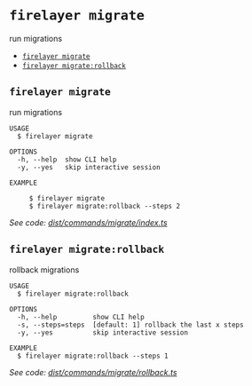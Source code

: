 `firelayer migrate`
===================

run migrations

* [`firelayer migrate`](#firelayer-migrate)
* [`firelayer migrate:rollback`](#firelayer-migraterollback)

## `firelayer migrate`

run migrations

```
USAGE
  $ firelayer migrate

OPTIONS
  -h, --help  show CLI help
  -y, --yes   skip interactive session

EXAMPLE

     $ firelayer migrate
     $ firelayer migrate:rollback --steps 2
```

_See code: [dist/commands/migrate/index.ts](https://github.com/firelayer/firelayer/blob/v1.0.0-alpha.6/dist/commands/migrate/index.ts)_

## `firelayer migrate:rollback`

rollback migrations

```
USAGE
  $ firelayer migrate:rollback

OPTIONS
  -h, --help         show CLI help
  -s, --steps=steps  [default: 1] rollback the last x steps
  -y, --yes          skip interactive session

EXAMPLE
  $ firelayer migrate:rollback --steps 1
```

_See code: [dist/commands/migrate/rollback.ts](https://github.com/firelayer/firelayer/blob/v1.0.0-alpha.6/dist/commands/migrate/rollback.ts)_
